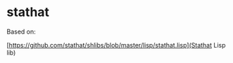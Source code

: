 # stathat

Based on: 

[https://github.com/stathat/shlibs/blob/master/lisp/stathat.lisp](Stathat Lisp lib)

